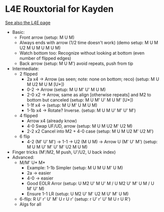 # L4E Rouxtorial for Kayden

[See also the L4E page](../l4e.html)

- Basic:
    - Front arrow (setup: M U M)
    - Always ends with arrow (1/2 time doesn't work) (demo setup: M U M U2 M U M U M U M)
    - Watch bottom too: Recognize without looking at bottom (even number of flipped edges)
    - Back arrow (setup: M U M') avoid repeats, push from tip
- Intermediate:
    - 2 flipped
        - 2a x4 -> Arrow (as seen; note: none on bottom; reco) (setup: M U M U2 M U M [U*])
        - 0-2 -> Arrow (setup: M U M' U' M U M)
        - 2-0 x2 -> Arrow, same as align [otherwise repeats] and M2 to bottom but canceled (setup: M U M' U' M U M' [U*])
        - 1-1f x4 -> (setup: M U M' U M U M)
        - 1-1b x4 -> Rotate? Inverse. (setup: M U M U' M' U' M')
    - 4 flipped
        - Arrow x4 (already know)
        - 4-0 Swap UF/UD, arrow (setup: M U M U2 M' U2 M)
        - 2-2 x2 Cancel into M2 + 4-0 case (setup: M U M U2 M' U2 M')
    - 6 flip
        - 4-2 (M' U' M') -> 1-1 -> U2 (M U M) -> Arrow U (M' U' M') (setup: M U M U' M' U' M' U2 M U M)
- Finger tricks (M'/M2, M push, U'/U2, U back index)
- Advanced:
    - M/M' U* M*
        - Example: 1-1b Simpler (setup: M U M U M' U M)
        - 2a -> easier
        - 4-0 -> easier
        - Good EOLR Arror (setup: U M2 U' M U' M / U M2 U' M' U M / U M’ U' M)
        - Ensure 1-1 LR (setup: U M2 U' M' U2 M U' M' U M)
    - 6-flip: R U' r' U' M' U r U r' (setup: r U' r' U' M U r U R')
    - Algs for all
